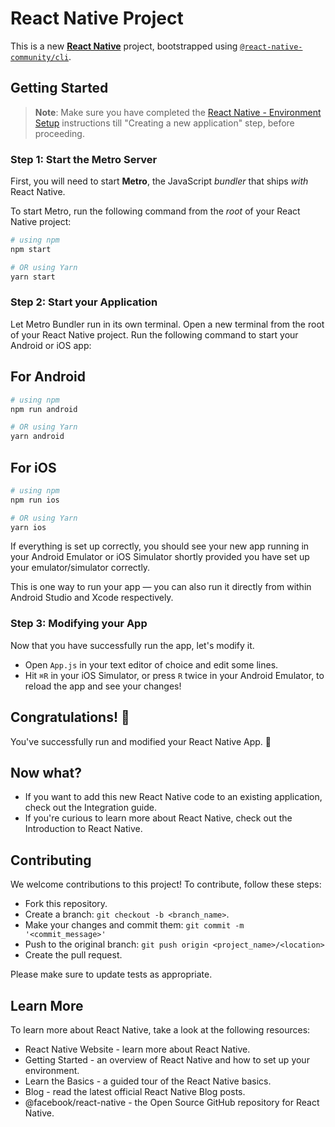 # React Native Project

This is a new [**React Native**](https://reactnative.dev) project, bootstrapped using [`@react-native-community/cli`](https://github.com/react-native-community/cli).

## Getting Started

> **Note**: Make sure you have completed the [React Native - Environment Setup](https://reactnative.dev/docs/environment-setup) instructions till "Creating a new application" step, before proceeding.

### Step 1: Start the Metro Server

First, you will need to start **Metro**, the JavaScript _bundler_ that ships _with_ React Native.

To start Metro, run the following command from the _root_ of your React Native project:

```bash
# using npm
npm start

# OR using Yarn
yarn start
```

### Step 2: Start your Application

Let Metro Bundler run in its own terminal. Open a new terminal from the root of your React Native project. Run the following command to start your Android or iOS app:

## For Android

```bash
# using npm
npm run android

# OR using Yarn
yarn android
```
## For iOS

```bash
# using npm
npm run ios

# OR using Yarn
yarn ios
```

If everything is set up correctly, you should see your new app running in your Android Emulator or iOS Simulator shortly provided you have set up your emulator/simulator correctly.

This is one way to run your app — you can also run it directly from within Android Studio and Xcode respectively.

### Step 3: Modifying your App

Now that you have successfully run the app, let's modify it.

- Open `App.js` in your text editor of choice and edit some lines.
- Hit `⌘R` in your iOS Simulator, or press `R` twice in your Android Emulator, to reload the app and see your changes!

## Congratulations! :tada:
You've successfully run and modified your React Native App. :partying_face:

## Now what?

- If you want to add this new React Native code to an existing application, check out the Integration guide.
- If you're curious to learn more about React Native, check out the Introduction to React Native.

## Contributing
We welcome contributions to this project! To contribute, follow these steps:

- Fork this repository.
- Create a branch: `git checkout -b <branch_name>`.
- Make your changes and commit them: `git commit -m '<commit_message>'`
- Push to the original branch: `git push origin <project_name>/<location>`
- Create the pull request.

Please make sure to update tests as appropriate.

## Learn More

To learn more about React Native, take a look at the following resources:

- React Native Website - learn more about React Native.
- Getting Started - an overview of React Native and how to set up your environment.
- Learn the Basics - a guided tour of the React Native basics.
- Blog - read the latest official React Native Blog posts.
- @facebook/react-native - the Open Source GitHub repository for React Native.